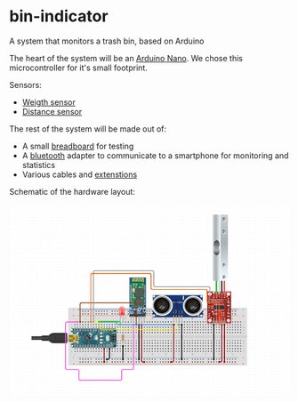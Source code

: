 # bin-indicator
A system that monitors a trash bin, based on Arduino

The heart of the system will be an [Arduino Nano](https://www.optimusdigital.ro/ro/compatibile-cu-arduino-nano/1686-placa-de-dezvoltare-compatibila-cu-arduino-nano-atmega328p-i-ch340.html?search_query=Placa%20arduino&results=234&fbclid=IwAR3gqeLrzSv61Wf8m_Q8j9DJ0RHo3gY0iV65b8kW1_z283A-a1JWMej9cto). We chose this microcontroller for it's small footprint.

Sensors:
* [Weigth sensor](https://www.optimusdigital.ro/ro/altele/5576-celula-de-sarcina-de-1-kg-cu-amplificator-hx711.html?search_query=Hx711&results=10&fbclid=IwAR0UPj_Mwoj8D1WlsWutQrSDdwTrG2QrdPuZh5xcN5-WcyQr0EdVLqZEA5c)
* [Distance sensor](https://www.optimusdigital.ro/ro/senzori-senzori-ultrasonici/9-senzor-ultrasonic-hc-sr04-.html?search_query=senzor+ultrasonic&results=22)

The rest of the system will be made out of:

* A small [breadboard](https://www.optimusdigital.ro/ro/prototipare-breadboard-uri/244-mini-breadboard-colorat.html?search_query=Breadboard&results=100&fbclid=IwAR0GgCKwaVqmPJdXozJG8Vr45aaPVSifH3mAXYyDcXmoDcy15S6hs77Jt64) for testing
* A [bluetooth](https://ardushop.ro/ro/home/132-modul-bluetooth-hc-06-cu-3-pini.html?fbclid=IwAR3mpCDpi1ofrMaBS5AqHEG6cYTtvZ6LaRsf2Yb83EV5uSn5qZ7Sm81lxnE) adapter to communicate to a smartphone for monitoring and statistics
* Various cables and [extenstions](https://www.optimusdigital.ro/ro/fire-fire-mufate/897-cablu-4p-de-70-cm.html?search_query=cablu&results=647&fbclid=IwAR318Woo957hc44h5iZwvr31kOWAeu56TlaIb1-bjrC5yq8Nb6IYewJLw6Q)


Schematic of the hardware layout:

![](schematic.png)
